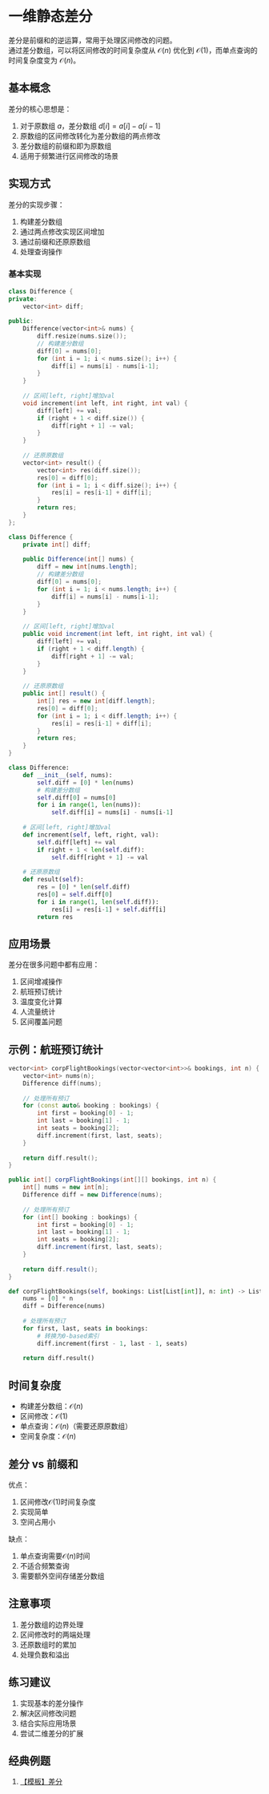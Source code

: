 # 一维静态差分

差分是前缀和的逆运算，常用于处理区间修改的问题。  
通过差分数组，可以将区间修改的时间复杂度从 $\mathcal{O}(n)$ 优化到 $\mathcal{O}(1)$，而单点查询的时间复杂度变为 $\mathcal{O}(n)$。

## 基本概念

差分的核心思想是：
1. 对于原数组 $a$，差分数组 $d[i] = a[i] - a[i-1]$
2. 原数组的区间修改转化为差分数组的两点修改
3. 差分数组的前缀和即为原数组
4. 适用于频繁进行区间修改的场景

## 实现方式

差分的实现步骤：
1. 构建差分数组
2. 通过两点修改实现区间增加
3. 通过前缀和还原原数组
4. 处理查询操作

### 基本实现

``` c++ []
class Difference {
private:
    vector<int> diff;
    
public:
    Difference(vector<int>& nums) {
        diff.resize(nums.size());
        // 构建差分数组
        diff[0] = nums[0];
        for (int i = 1; i < nums.size(); i++) {
            diff[i] = nums[i] - nums[i-1];
        }
    }
    
    // 区间[left, right]增加val
    void increment(int left, int right, int val) {
        diff[left] += val;
        if (right + 1 < diff.size()) {
            diff[right + 1] -= val;
        }
    }
    
    // 还原原数组
    vector<int> result() {
        vector<int> res(diff.size());
        res[0] = diff[0];
        for (int i = 1; i < diff.size(); i++) {
            res[i] = res[i-1] + diff[i];
        }
        return res;
    }
};
```

``` java []
class Difference {
    private int[] diff;
    
    public Difference(int[] nums) {
        diff = new int[nums.length];
        // 构建差分数组
        diff[0] = nums[0];
        for (int i = 1; i < nums.length; i++) {
            diff[i] = nums[i] - nums[i-1];
        }
    }
    
    // 区间[left, right]增加val
    public void increment(int left, int right, int val) {
        diff[left] += val;
        if (right + 1 < diff.length) {
            diff[right + 1] -= val;
        }
    }
    
    // 还原原数组
    public int[] result() {
        int[] res = new int[diff.length];
        res[0] = diff[0];
        for (int i = 1; i < diff.length; i++) {
            res[i] = res[i-1] + diff[i];
        }
        return res;
    }
}
```

``` python []
class Difference:
    def __init__(self, nums):
        self.diff = [0] * len(nums)
        # 构建差分数组
        self.diff[0] = nums[0]
        for i in range(1, len(nums)):
            self.diff[i] = nums[i] - nums[i-1]
    
    # 区间[left, right]增加val
    def increment(self, left, right, val):
        self.diff[left] += val
        if right + 1 < len(self.diff):
            self.diff[right + 1] -= val
    
    # 还原原数组
    def result(self):
        res = [0] * len(self.diff)
        res[0] = self.diff[0]
        for i in range(1, len(self.diff)):
            res[i] = res[i-1] + self.diff[i]
        return res
```

## 应用场景

差分在很多问题中都有应用：

1. 区间增减操作
2. 航班预订统计
3. 温度变化计算
4. 人流量统计
5. 区间覆盖问题

## 示例：航班预订统计

``` cpp []
vector<int> corpFlightBookings(vector<vector<int>>& bookings, int n) {
    vector<int> nums(n);
    Difference diff(nums);
    
    // 处理所有预订
    for (const auto& booking : bookings) {
        int first = booking[0] - 1;
        int last = booking[1] - 1;
        int seats = booking[2];
        diff.increment(first, last, seats);
    }
    
    return diff.result();
}
```

``` java []
public int[] corpFlightBookings(int[][] bookings, int n) {
    int[] nums = new int[n];
    Difference diff = new Difference(nums);
    
    // 处理所有预订
    for (int[] booking : bookings) {
        int first = booking[0] - 1;
        int last = booking[1] - 1;
        int seats = booking[2];
        diff.increment(first, last, seats);
    }
    
    return diff.result();
}
```

``` python []
def corpFlightBookings(self, bookings: List[List[int]], n: int) -> List[int]:
    nums = [0] * n
    diff = Difference(nums)
    
    # 处理所有预订
    for first, last, seats in bookings:
        # 转换为0-based索引
        diff.increment(first - 1, last - 1, seats)
    
    return diff.result()
```

## 时间复杂度

- 构建差分数组：$\mathcal{O}(n)$
- 区间修改：$\mathcal{O}(1)$
- 单点查询：$\mathcal{O}(n)$（需要还原原数组）
- 空间复杂度：$\mathcal{O}(n)$

## 差分 vs 前缀和

优点：
1. 区间修改$\mathcal{O}(1)$时间复杂度
2. 实现简单
3. 空间占用小

缺点：
1. 单点查询需要$\mathcal{O}(n)$时间
2. 不适合频繁查询
3. 需要额外空间存储差分数组

## 注意事项

1. 差分数组的边界处理
2. 区间修改时的两端处理
3. 还原数组时的累加
4. 处理负数和溢出

## 练习建议

1. 实现基本的差分操作
2. 解决区间修改问题
3. 结合实际应用场景
4. 尝试二维差分的扩展

## 经典例题

1. [【模板】差分](https://www.nowcoder.com/practice/4bbc401a5df140309edd6f14debdba42?channelPut=niudong)
